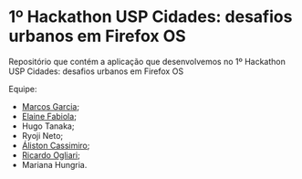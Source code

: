 1º Hackathon USP Cidades: desafios urbanos em Firefox OS
==============================


Repositório que contém a aplicação que desenvolvemos no 1º Hackathon USP Cidades: desafios urbanos em Firefox OS

Equipe:

* [Marcos Garcia](http://github.com/marcker);
* [Elaine Fabiola](https://github.com/elainefabiola);
* Hugo Tanaka;
* Ryoji Neto;
* [Áliston Cassimiro](https://github.com/cassimiro);
* [Ricardo Ogliari](https://github.com/ricardoogliari);
* Mariana Hungria.
